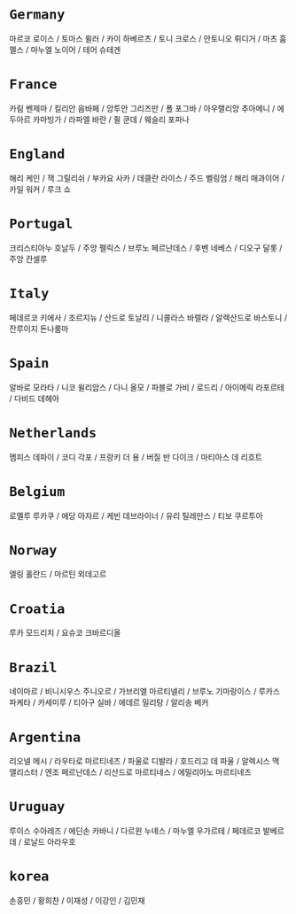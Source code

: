 # `Germany`

마르코 로이스 / 토마스 뮐러 / 카이 하베르츠 / 토니 크로스 / 안토니오 뤼디거 / 마츠 훔멜스 / 마누엘 노이어 / 테어 슈테겐

# `France`

카림 벤제마 / 킬리안 음바페 / 앙투안 그리즈만 / 폴 포그바 / 아우랠리앙 추아메니 / 에두아르 카마빙가 / 라파엘 바란 / 쥘 쿤데 / 웨슬리 포파나

# `England`

해리 케인 / 잭 그릴리쉬 / 부카요 사카 / 데클란 라이스 / 주드 벨링엄 / 해리 매과이어 / 카일 워커 / 루크 쇼

# `Portugal`

크리스티아누 호날두 / 주앙 펠릭스 / 브루노 페르난데스 / 후벤 네베스 / 디오구 달롯 / 주앙 칸셀루

# `Italy`

페데르코 키에사 / 조르지뉴 / 산드로 토날리 / 니콜라스 바렐라 / 알렉산드로 바스토니 / 잔루이지 돈나룸마

# `Spain`

알바로 모라타 / 니코 윌리암스 / 다니 올모 / 파블로 가비 / 로드리 / 아이메릭 라포르테 / 다비드 데헤아

# `Netherlands`

멤피스 데파이 / 코디 각포 / 프랑키 더 용 / 버질 반 다이크 / 마티아스 데 리흐트

# `Belgium`

로멜루 루카쿠 / 에당 아자르 / 케빈 데브라이너 / 유리 틸레만스 / 티보 쿠르투아

# `Norway`

엘링 홀란드 / 마르틴 외데고르

# `Croatia`

루카 모드리치 / 요슈코 크바르디올

# `Brazil`

네이마르 / 비니시우스 주니오르 / 가브리엘 마르티넬리 / 브루노 기마랑이스 / 루카스 파케타 / 카세미루 / 티아구 실바 / 에데르 밀리탕 / 알리송 베커

# `Argentina`

리오넬 메시 / 라우타로 마르티네즈 / 파울로 디발라 / 호드리고 데 파울 / 알렉시스 맥 앨리스터
/ 엔조 페르난데스 / 리산드로 마르티네스 / 에밀리아노 마르티네즈

# `Uruguay`

루이스 수아레즈 / 에딘손 카바니 / 다르윈 누녜스 / 마누엘 우가르테 / 페데르코 발베르데 / 로날드 아라우호

# `korea`

손흥민 / 황희찬 / 이재성 / 이강인 / 김민재
